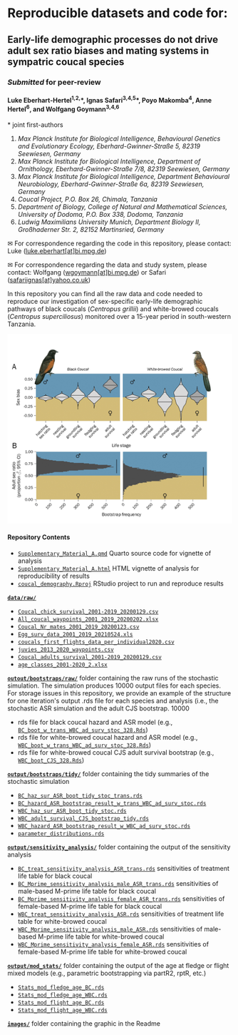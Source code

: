 # Reproducible datasets and code for:

## Early-life demographic processes do not drive adult sex ratio biases and mating systems in sympatric coucal species

### *Submitted* for peer-review

#### Luke Eberhart-Hertel<sup>1,2,</sup>\*, Ignas Safari<sup>3,4,5</sup>\*, Poyo Makomba<sup>4</sup>, Anne Hertel<sup>6</sup>, and Wolfgang Goymann<sup>3,4,6</sup>

\* joint first-authors

1)  *Max Planck Institute for Biological Intelligence, Behavioural
    Genetics and Evolutionary Ecology, Eberhard-Gwinner-Straße 5, 82319
    Seewiesen, Germany*
2)  *Max Planck Institute for Biological Intelligence, Department of
    Ornithology, Eberhard-Gwinner-Straße 7/8, 82319 Seewiesen, Germany*
3)  *Max Planck Institute for Biological Intelligence, Department
    Behavioural Neurobiology, Eberhard-Gwinner-Straße 6a, 82319
    Seewiesen, Germany*
4)  *Coucal Project, P.O. Box 26, Chimala, Tanzania*
5)  *Department of Biology, College of Natural and Mathematical
    Sciences, University of Dodoma, P.O. Box 338, Dodoma, Tanzania*
6)  *Ludwig Maximilians University Munich, Department Biology II,
    Großhaderner Str. 2, 82152 Martinsried, Germany*

✉ For correspondence regarding the code in this repository, please
contact: Luke
(<a href= "mailto:luke.eberhart[at]bi.mpg.de">luke.eberhart[at]bi.mpg.de</a>)

✉ For correspondence regarding the data and study system, please
contact: Wolfgang
(<a href= "mailto:wgoymann@bi.mpg.de">wgoymann[at]bi.mpg.de</a>) or
Safari
(<a href= "mailto:safariignas@yahoo.co.uk">safariignas[at]yahoo.co.uk</a>)

In this repository you can find all the raw data and code needed to
reproduce our investigation of sex-specific early-life demographic
pathways of black coucals (*Centropus grillii*) and white-browed coucals
(*Centropus superciliosus*) monitored over a 15-year period in
south-western Tanzania.

![](images/ASR_sex_diff_LTRE.jpg)

#### Repository Contents

- [`Supplementary_Material_A.qmd`](https://github.com/leberhartphillips/coucal_demography/blob/main/Supplementary_Material_A.qmd)
    Quarto source code for vignette of analysis
- [`Supplementary_Material_A.html`](https://github.com/leberhartphillips/coucal_demography/blob/main/Supplementary_Material_A.html)
    HTML vignette of analysis for reproducibility of results
- [`coucal_demography.Rproj`](https://github.com/leberhartphillips/coucal_demography/blob/main/coucal_demography.Rproj)
    RStudio project to run and reproduce results

[**`data/raw/`**](https://github.com/leberhartphillips/coucal_demography/tree/main/data)

-   [`Coucal_chick_survival_2001-2019_20200129.csv`](https://github.com/leberhartphillips/coucal_demography/tree/main/data/raw/Coucal_chick_survival_2001-2019_20200129.csv)
-   [`All_coucal_waypoints_2001_2019_20200202.xlsx`](https://github.com/leberhartphillips/coucal_demography/tree/main/data/raw/All_coucal_waypoints_2001_2019_20200202.xlsx)
-   [`Coucal_Nr_mates_2001_2019_20200123.csv`](https://github.com/leberhartphillips/coucal_demography/tree/main/data/raw/Coucal_Nr_mates_2001_2019_20200123.csv)
-   [`Egg_surv_data_2001_2019_20210524.xls`](https://github.com/leberhartphillips/coucal_demography/tree/main/data/raw/Egg_surv_data_2001_2019_20210524.xls)
-   [`coucals_first_flights_data_per_individual2020.csv`](https://github.com/leberhartphillips/coucal_demography/tree/main/data/raw/coucals_first_flights_data_per_individual2020.csv)
-   [`juvies_2013_2020_waypoints.csv`](https://github.com/leberhartphillips/coucal_demography/tree/main/data/raw/juvies_2013_2020_waypoints.csv)
-   [`Coucal_adults_survival_2001-2019_20200129.csv`](https://github.com/leberhartphillips/coucal_demography/tree/main/data/raw/Coucal_adults_survival_2001-2019_20200129.csv)
-   [`age_classes_2001-2020_2.xlsx`](https://github.com/leberhartphillips/coucal_demography/tree/main/data/raw/age_classes_2001-2020_2.xlsx)

[**`outout/bootstraps/raw/`**](https://github.com/leberhartphillips/coucal_demography/tree/main/output/bootstraps/raw/)
folder containing the raw runs of the stochastic simulation. The simulation produces 10000 output files for each species. For storage issues in this repository, we provide an example of the structure for one iteration's output .rds file for each species and analysis (i.e., the stochastic ASR simulation and the adult CJS bootstrap. 10000

-   rds file for black coucal hazard and ASR model (e.g.,
    [`BC_boot_w_trans_WBC_ad_surv_stoc_328.Rds`](https://github.com/leberhartphillips/coucal_demography/tree/main/output/bootstraps/raw/BC_boot_w_trans_WBC_ad_surv_stoc_328.Rds))
-   rds file for white-browed coucal hazard and ASR model (e.g.,
    [`WBC_boot_w_trans_WBC_ad_surv_stoc_328.Rds`](https://github.com/leberhartphillips/coucal_demography/tree/main/output/bootstraps/raw/WBC_boot_w_trans_WBC_ad_surv_stoc_328.Rds))
-   rds file for white-browed coucal CJS adult survival bootstrap
    (e.g.,
    [`WBC_boot_CJS_328.Rds`](https://github.com/leberhartphillips/coucal_demography/tree/main/output/bootstraps/raw/WBC_boot_w_trans_WBC_ad_surv_stoc_328.Rds))

[**`output/bootstraps/tidy/`**](https://github.com/leberhartphillips/coucal_demography/tree/main/output/bootstraps/tidy)
folder containing the tidy summaries of the stochastic simulation

-   [`BC_haz_sur_ASR_boot_tidy_stoc_trans.rds`](https://github.com/leberhartphillips/coucal_demography/tree/main/output/bootstraps/tidy/BC_haz_sur_ASR_boot_tidy_stoc_trans.rds)
-   [`BC_hazard_ASR_bootstrap_result_w_trans_WBC_ad_surv_stoc.rds`](https://github.com/leberhartphillips/coucal_demography/tree/main/output/bootstraps/tidy/BC_hazard_ASR_bootstrap_result_w_trans_WBC_ad_surv_stoc.rds)
-   [`WBC_haz_sur_ASR_boot_tidy_stoc.rds`](https://github.com/leberhartphillips/coucal_demography/tree/main/output/bootstraps/tidy/WBC_haz_sur_ASR_boot_tidy_stoc.rds)
-   [`WBC_adult_survival_CJS_bootstrap_tidy.rds`](https://github.com/leberhartphillips/coucal_demography/tree/main/output/bootstraps/tidy/WBC_adult_survival_CJS_bootstrap_tidy.rds)
-   [`WBC_hazard_ASR_bootstrap_result_w_WBC_ad_surv_stoc.rds`](https://github.com/leberhartphillips/coucal_demography/tree/main/output/bootstraps/tidy/WBC_hazard_ASR_bootstrap_result_w_WBC_ad_surv_stoc.rds)
-   [`parameter_distributions.rds`](https://github.com/leberhartphillips/coucal_demography/tree/main/output/bootstraps/tidy/parameter_distributions.rds)

[**`output/sensitivity_analysis/`**](https://github.com/leberhartphillips/coucal_demography/tree/main/output/sensitivity_analysis)
folder containing the output of the sensitivity analysis

-   [`BC_treat_sensitivity_analysis_ASR_trans.rds`](https://github.com/leberhartphillips/coucal_demography/tree/main/output/sensitivity_analysis/BC_treat_sensitivity_analysis_ASR_trans.rds)
    sensitivities of treatment life table for black coucal
-   [`BC_Mprime_sensitivity_analysis_male_ASR_trans.rds`](https://github.com/leberhartphillips/coucal_demography/tree/main/output/sensitivity_analysis/BC_Mprime_sensitivity_analysis_male_ASR_trans.rds)
    sensitivities of male-based M-prime life table for black coucal
-   [`BC_Mprime_sensitivity_analysis_female_ASR_trans.rds`](https://github.com/leberhartphillips/coucal_demography/tree/main/output/sensitivity_analysis/BC_Mprime_sensitivity_analysis_female_ASR_trans.rds)
    sensitivities of female-based M-prime life table for black coucal
-   [`WBC_treat_sensitivity_analysis_ASR.rds`](https://github.com/leberhartphillips/coucal_demography/tree/main/output/sensitivity_analysis/WBC_treat_sensitivity_analysis_ASR.rds)
    sensitivities of treatment life table for white-browed coucal
-   [`WBC_Mprime_sensitivity_analysis_male_ASR.rds`](https://github.com/leberhartphillips/coucal_demography/tree/main/output/sensitivity_analysis/WBC_Mprime_sensitivity_analysis_male_ASR.rds)
    sensitivities of male-based M-prime life table for white-browed
    coucal
-   [`WBC_Mprime_sensitivity_analysis_female_ASR.rds`](https://github.com/leberhartphillips/coucal_demography/tree/main/output/sensitivity_analysis/WBC_Mprime_sensitivity_analysis_female_ASR.rds)
    sensitivities of female-based M-prime life table for white-browed
    coucal

[**`output/mod_stats/`**](https://github.com/leberhartphillips/coucal_demography/tree/main/output/mod_stats)
folder containing the output of the age at fledge or flight mixed models
(e.g., parametric bootstrapping via partR2, rptR, etc.)

-   [`Stats_mod_fledge_age_BC.rds`](https://github.com/leberhartphillips/coucal_demography/tree/main/output/mod_stats/Stats_mod_fledge_age_BC.rds)
-   [`Stats_mod_fledge_age_WBC.rds`](https://github.com/leberhartphillips/coucal_demography/tree/main/output/mod_stats/Stats_mod_fledge_age_WBC.rds)
-   [`Stats_mod_flight_age_BC.rds`](https://github.com/leberhartphillips/coucal_demography/tree/main/output/mod_stats/Stats_mod_flight_age_BC.rds)
-   [`Stats_mod_flight_age_WBC.rds`](https://github.com/leberhartphillips/coucal_demography/tree/main/output/mod_stats/Stats_mod_flight_age_WBC.rds)

[**`images/`**](https://github.com/leberhartphillips/coucal_demography/tree/main/images)
folder containing the graphic in the Readme
